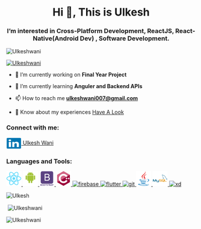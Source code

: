 
<h1 align="center">Hi 👋, This is Ulkesh</h1>
<h3 align="center">I’m interested in Cross-Platform Development, ReactJS, React-Native(Android Dev) , Software Development.</h3>

<p align="left"> <img src="https://komarev.com/ghpvc/?username=Ulkeshwani&label=Profile%20views&color=0e75b6&style=flat" alt="Ulkeshwani" /> </p>

<p align="left" class="trophy"> <a href="https://github.com/ryo-ma/github-profile-trophy"><img src="https://github-profile-trophy.vercel.app/?username=Ulkeshwani" alt="Ulkeshwani" /></a> </p>

- 🔭 I’m currently working on **Final Year Project**

- 🌱 I’m currently learning **Anguler and Backend APIs**

- 📫 How to reach me **ulkeshwani007@gmail.com**

- 📄 Know about my experiences [Have A Look](https://drive.google.com/file/d/1HzT7foxJ44T-Qao3cOEZHyZcQlxAiByf/view?usp=sharing)

<h3 align="left">Connect with me:</h3>
<p align="left">
  <a href="https://www.linkedin.com/in/ulkesh-wani-364230151/" target="blank">
    <img align="center" src="https://raw.githubusercontent.com/devicons/devicon/master/icons/linkedin/linkedin-original.svg" alt="Ulkeshwanilinkedin" height="30" width="40" />
    Ulkesh Wani
  </a>

<h3 align="left">Languages and Tools:</h3>
<p align="left"> 
  <a href="https://reactjs.org/" target="_blank"> 
    <img src="https://raw.githubusercontent.com/devicons/devicon/master/icons/react/react-original.svg" alt="xd" width="40" height="40"/> 
  </a>
  <a href="https://developer.android.com" target="_blank"> 
    <img src="https://raw.githubusercontent.com/devicons/devicon/master/icons/android/android-original-wordmark.svg" alt="android" width="40" height="40"/> 
  </a> 
  <a href="https://getbootstrap.com" target="_blank"> 
    <img src="https://raw.githubusercontent.com/devicons/devicon/master/icons/bootstrap/bootstrap-plain-wordmark.svg" alt="bootstrap" width="40" height="40"/> 
  </a> 
  <a href="https://www.w3schools.com/cpp/" target="_blank"> 
    <img src="https://raw.githubusercontent.com/devicons/devicon/master/icons/cplusplus/cplusplus-original.svg" alt="cplusplus" width="40" height="40"/> 
  </a>  
  <a href="https://firebase.google.com/" target="_blank">
    <img src="https://www.vectorlogo.zone/logos/firebase/firebase-icon.svg" alt="firebase" width="40" height="40"/> 
  </a> 
  <a href="https://flutter.dev" target="_blank"> 
    <img src="https://www.vectorlogo.zone/logos/flutterio/flutterio-icon.svg" alt="flutter" width="40" height="40"/> 
  </a> 
  <a href="https://git-scm.com/" target="_blank"> 
    <img src="https://www.vectorlogo.zone/logos/git-scm/git-scm-icon.svg" alt="git" width="40" height="40"/> 
  </a> 
  <a href="https://www.java.com" target="_blank"> 
    <img src="https://raw.githubusercontent.com/devicons/devicon/master/icons/java/java-original.svg" alt="java" width="40" height="40"/> 
  </a> 
  <a href="https://www.mysql.com/" target="_blank"> 
    <img src="https://raw.githubusercontent.com/devicons/devicon/master/icons/mysql/mysql-original-wordmark.svg" alt="mysql" width="40" height="40"/> 
  </a> 
  <a href="https://www.adobe.com/products/xd.html" target="_blank"> 
    <img src="https://cdn.worldvectorlogo.com/logos/adobe-xd.svg" alt="xd" width="40" height="40"/> 
  </a>
</p>
<p><img src="https://github-readme-stats.vercel.app/api/top-langs/?username=Ulkeshwani&layout=compact" alt="Ulkesh"/>

<p>&nbsp;<img align="center" src="https://github-readme-stats.vercel.app/api?username=Ulkeshwani&show_icons=true&locale=en" alt="Ulkeshwani" /></p>

<p><img align="center" src="https://github-readme-streak-stats.herokuapp.com/?user=Ulkeshwani&" alt="Ulkeshwani" /></p>
